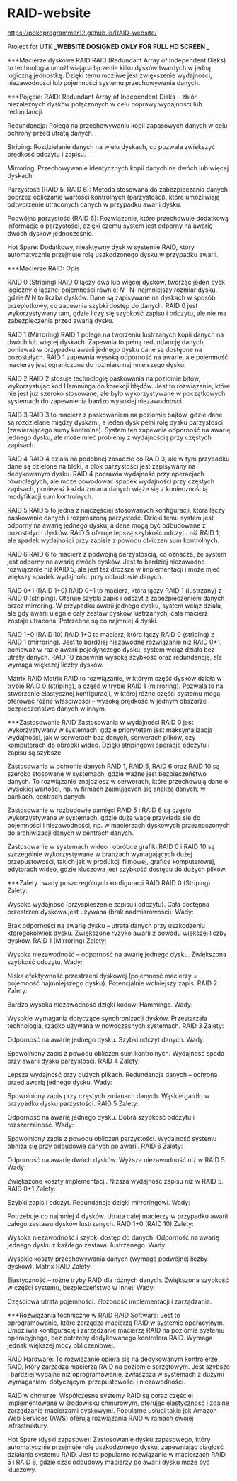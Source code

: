 # RAID-website

https://pokoprogrammer12.github.io/RAID-website/

Project for UTK
**_WEBSITE DOSIGNED ONLY FOR FULL HD SCREEN _**

\*\*\*Macierze dyskowe RAID
RAID (Redundant Array of Independent Disks) to technologia umożliwiająca łączenie kilku dysków twardych w jedną logiczną jednostkę. Dzięki temu możliwe jest zwiększenie wydajności, niezawodności lub pojemności systemu przechowywania danych.

\*\*\*Pojęcia:
RAID: Redundant Array of Independent Disks – zbiór niezależnych dysków połączonych w celu poprawy wydajności lub redundancji.

Redundancja: Polega na przechowywaniu kopii zapasowych danych w celu ochrony przed utratą danych.

Striping: Rozdzielanie danych na wielu dyskach, co pozwala zwiększyć prędkość odczytu i zapisu.

Mirroring: Przechowywanie identycznych kopii danych na dwóch lub więcej dyskach.

Parzystość (RAID 5, RAID 6): Metoda stosowana do zabezpieczania danych poprzez obliczanie wartości kontrolnych (parzystości), które umożliwiają odtworzenie utraconych danych w przypadku awarii dysku.

Podwójna parzystość (RAID 6): Rozwiązanie, które przechowuje dodatkową informację o parzystości, dzięki czemu system jest odporny na awarię dwóch dysków jednocześnie.

Hot Spare: Dodatkowy, nieaktywny dysk w systemie RAID, który automatycznie przejmuje rolę uszkodzonego dysku w przypadku awarii.

\*\*\*Macierze RAID: Opis

RAID 0 (Striping)
RAID 0 łączy dwa lub więcej dysków, tworząc jeden dysk logiczny o łącznej pojemności równiej
𝑁
⋅
N⋅ najmniejszy rozmiar dysku, gdzie
𝑁
N to liczba dysków. Dane są zapisywane na dyskach w sposób przeplotkowy, co zapewnia szybki dostęp do danych. RAID 0 jest wykorzystywany tam, gdzie liczy się szybkość zapisu i odczytu, ale nie ma zabezpieczenia przed awarią dysku.

RAID 1 (Mirroring)
RAID 1 polega na tworzeniu lustrzanych kopii danych na dwóch lub więcej dyskach. Zapewnia to pełną redundancję danych, ponieważ w przypadku awarii jednego dysku dane są dostępne na pozostałych. RAID 1 zapewnia wysoką odporność na awarie, ale pojemność macierzy jest ograniczona do rozmiaru najmniejszego dysku.

RAID 2
RAID 2 stosuje technologię paskowania na poziomie bitów, wykorzystując kod Hamminga do korekcji błędów. Jest to rozwiązanie, które nie jest już szeroko stosowane, ale było wykorzystywane w początkowych systemach do zapewnienia bardzo wysokiej niezawodności.

RAID 3
RAID 3 to macierz z paskowaniem na poziomie bajtów, gdzie dane są rozdzielane między dyskami, a jeden dysk pełni rolę dysku parzystości (zawierającego sumy kontrolne). System ten zapewnia odporność na awarię jednego dysku, ale może mieć problemy z wydajnością przy częstych zapisach.

RAID 4
RAID 4 działa na podobnej zasadzie co RAID 3, ale w tym przypadku dane są dzielone na bloki, a blok parzystości jest zapisywany na dedykowanym dysku. RAID 4 poprawia wydajność przy operacjach równoległych, ale może powodować spadek wydajności przy częstych zapisach, ponieważ każda zmiana danych wiąże się z koniecznością modyfikacji sum kontrolnych.

RAID 5
RAID 5 to jedna z najczęściej stosowanych konfiguracji, która łączy paskowanie danych i rozproszoną parzystość. Dzięki temu system jest odporny na awarię jednego dysku, a dane mogą być odbudowane z pozostałych dysków. RAID 5 oferuje lepszą szybkość odczytu niż RAID 1, ale spadek wydajności przy zapisie z powodu obliczeń sum kontrolnych.

RAID 6
RAID 6 to macierz z podwójną parzystością, co oznacza, że system jest odporny na awarię dwóch dysków. Jest to bardziej niezawodne rozwiązanie niż RAID 5, ale jest też droższe w implementacji i może mieć większy spadek wydajności przy odbudowie danych.

RAID 0+1 (RAID 1+0)
RAID 0+1 to macierz, która łączy RAID 1 (lustrzany) z RAID 0 (striping). Oferuje szybki zapis i odczyt z zabezpieczeniem danych przez mirroring. W przypadku awarii jednego dysku, system wciąż działa, ale gdy awarii ulegnie cały zestaw dysków lustrzanych, cała macierz zostaje utracona. Potrzebne są co najmniej 4 dyski.

RAID 1+0 (RAID 10)
RAID 1+0 to macierz, która łączy RAID 0 (striping) z RAID 1 (mirroring). Jest to bardziej niezawodne rozwiązanie niż RAID 0+1, ponieważ w razie awarii pojedynczego dysku, system wciąż działa bez utraty danych. RAID 10 zapewnia wysoką szybkość oraz redundancję, ale wymaga większej liczby dysków.

Matrix RAID
Matrix RAID to rozwiązanie, w którym część dysków działa w trybie RAID 0 (striping), a część w trybie RAID 1 (mirroring). Pozwala to na stworzenie elastycznej konfiguracji, w której różne części systemu mogą oferować różne właściwości – wysoką prędkość w jednym obszarze i bezpieczeństwo danych w innym.

\*\*\*Zastosowanie RAID
Zastosowania w wydajności
RAID 0 jest wykorzystywany w systemach, gdzie priorytetem jest maksymalizacja wydajności, jak w serwerach baz danych, serwerach plików, czy komputerach do obróbki wideo. Dzięki stripingowi operacje odczytu i zapisu są szybsze.

Zastosowania w ochronie danych
RAID 1, RAID 5, RAID 6 oraz RAID 10 są szeroko stosowane w systemach, gdzie ważne jest bezpieczeństwo danych. To rozwiązanie znajdziesz w serwerach, które przechowują dane o wysokiej wartości, np. w firmach zajmujących się analizą danych, w bankach, centrach danych.

Zastosowanie w rozbudowie pamięci
RAID 5 i RAID 6 są często wykorzystywane w systemach, gdzie dużą wagę przykłada się do pojemności i niezawodności, np. w macierzach dyskowych przeznaczonych do archiwizacji danych w centrach danych.

Zastosowanie w systemach wideo i obróbce grafiki
RAID 0 i RAID 10 są szczególnie wykorzystywane w branżach wymagających dużej przepustowości, takich jak w produkcji filmowej, grafice komputerowej, edytorach wideo, gdzie kluczowa jest szybkość dostępu do dużych plików.

\*\*\*Zalety i wady poszczególnych konfiguracji RAID
RAID 0 (Striping)
Zalety:

Wysoka wydajność (przyspieszenie zapisu i odczytu).
Cała dostępna przestrzeń dyskowa jest używana (brak nadmiarowości).
Wady:

Brak odporności na awarię dysku – utrata danych przy uszkodzeniu któregokolwiek dysku.
Zwiększone ryzyko awarii z powodu większej liczby dysków.
RAID 1 (Mirroring)
Zalety:

Wysoka niezawodność – odporność na awarię jednego dysku.
Zwiększona szybkość odczytu.
Wady:

Niska efektywność przestrzeni dyskowej (pojemność macierzy = pojemność najmniejszego dysku).
Potencjalnie wolniejszy zapis.
RAID 2
Zalety:

Bardzo wysoka niezawodność dzięki kodowi Hamminga.
Wady:

Wysokie wymagania dotyczące synchronizacji dysków.
Przestarzała technologia, rzadko używana w nowoczesnych systemach.
RAID 3
Zalety:

Odporność na awarię jednego dysku.
Szybki odczyt danych.
Wady:

Spowolniony zapis z powodu obliczeń sum kontrolnych.
Wydajność spada przy awarii dysku parzystości.
RAID 4
Zalety:

Lepsza wydajność przy dużych plikach.
Redundancja danych – ochrona przed awarią jednego dysku.
Wady:

Spowolniony zapis przy częstych zmianach danych.
Wąskie gardło w przypadku dysku parzystości.
RAID 5
Zalety:

Odporność na awarię jednego dysku.
Dobra szybkość odczytu i rozszerzalność.
Wady:

Spowolniony zapis z powodu obliczeń parzystości.
Wydajność systemu obniża się przy odbudowie danych po awarii.
RAID 6
Zalety:

Odporność na awarię dwóch dysków.
Wyższa niezawodność niż w RAID 5.
Wady:

Zwiększone koszty implementacji.
Niższa wydajność zapisu niż w RAID 5.
RAID 0+1
Zalety:

Szybki zapis i odczyt.
Redundancja dzięki mirroringowi.
Wady:

Potrzebuje co najmniej 4 dysków.
Utrata całej macierzy w przypadku awarii całego zestawu dysków lustrzanych.
RAID 1+0 (RAID 10)
Zalety:

Wysoka niezawodność i szybki dostęp do danych.
Odporność na awarię jednego dysku z każdego zestawu lustrzanego.
Wady:

Wysokie koszty przechowywania danych (wymaga podwójnej liczby dysków).
Matrix RAID
Zalety:

Elastyczność – różne tryby RAID dla różnych danych.
Zwiększona szybkość w części systemu, bezpieczeństwo w innej.
Wady:

Częściowa utrata pojemności.
Złożoność implementacji i zarządzania.

\*\*\*Rozwiązania techniczne w RAID
RAID Software: Jest to oprogramowanie, które zarządza macierzą RAID w systemie operacyjnym. Umożliwia konfigurację i zarządzanie macierzą RAID na poziomie systemu operacyjnego, bez potrzeby dedykowanego kontrolera RAID. Wymaga jednak większej mocy obliczeniowej.

RAID Hardware: To rozwiązanie opiera się na dedykowanym kontrolerze RAID, który zarządza macierzą RAID na poziomie sprzętowym. Jest szybsze i bardziej wydajne niż oprogramowanie, zwłaszcza w systemach z dużymi wymaganiami dotyczącymi przepustowości i niezawodności.

RAID w chmurze: Współczesne systemy RAID są coraz częściej implementowane w środowisku chmurowym, oferując elastyczność i zdalne zarządzanie macierzami dyskowymi. Popularne usługi takie jak Amazon Web Services (AWS) oferują rozwiązania RAID w ramach swojej infrastruktury.

Hot Spare (dyski zapasowe): Zastosowanie dysku zapasowego, który automatycznie przejmuje rolę uszkodzonego dysku, zapewniając ciągłość działania systemu RAID. Jest to popularne rozwiązanie w macierzach RAID 5 i RAID 6, gdzie czas odbudowy macierzy po awarii dysku może być kluczowy.
